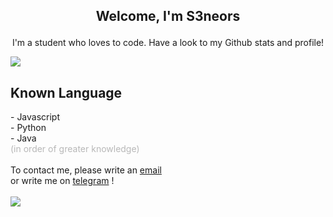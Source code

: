 ## <p align="center"> Welcome, I'm <b> S3neors </b> </p>
<p align="center">I'm a student who loves to code. Have a look to my Github stats and profile! </p>
<img src="https://github-readme-stats.vercel.app/api?username=s3neors&&show_icons=true&title_color=ffffff&icon_color=bb2acf&text_color=daf7dc&bg_color=151515">
<br>
<h2><b> Known Language </b></h2>
- Javascript <br>
- Python <br>
- Java
<br>
<span style="color:#8080808c">(in order of greater knowledge)</span>
<br><br>
To contact me, please write an <a href="mailto:simone.russo102006@gmail.com">email </a><br>
or write me on <a href="t.me/s3neors">telegram</a> !
<br><br>
<img src="https://camo.githubusercontent.com/84cf8f6bd779d016a9dee90d15c0d88b194357a190ce15b60d6f8ce8a95c3534/68747470733a2f2f692e696d6775722e636f6d2f4d6a65716555502e676966">